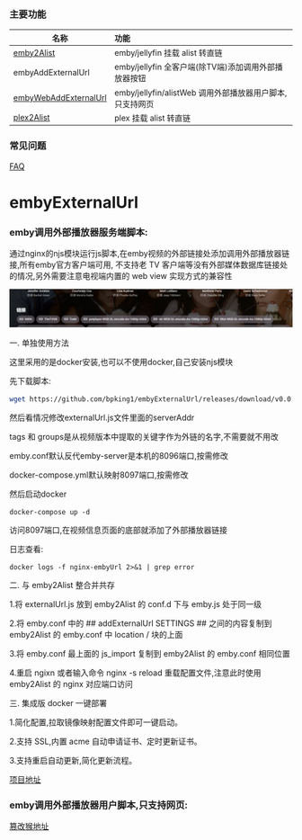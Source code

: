 ### 主要功能
| 名称 | 功能 |
| - | :- |
| [emby2Alist](./emby2Alist/README.md) | emby/jellyfin 挂载 alist 转直链 |
| embyAddExternalUrl | emby/jellyfin 全客户端(除TV端)添加调用外部播放器按钮 |
| [embyWebAddExternalUrl](./embyWebAddExternalUrl/README.md) | emby/jellyfin/alistWeb 调用外部播放器用户脚本,只支持网页 |
| [plex2Alist](./plex2Alist/README.md) | plex 挂载 alist 转直链 |

### 常见问题
[FAQ](./FAQ.md)

# embyExternalUrl

### emby调用外部播放器服务端脚本:

通过nginx的njs模块运行js脚本,在emby视频的外部链接处添加调用外部播放器链接,所有emby官方客户端可用,
不支持老 TV 客户端等没有外部媒体数据库链接处的情况,另外需要注意电视端内置的 web view 实现方式的兼容性

![](https://raw.githubusercontent.com/bpking1/pics/main/img/Screenshot%202023-02-06%20191721.png)

一. 单独使用方法

这里采用的是docker安装,也可以不使用docker,自己安装njs模块

先下载脚本:
```bash
wget https://github.com/bpking1/embyExternalUrl/releases/download/v0.0.1/addExternalUrl.tar.gz && mkdir -p ~/embyExternalUrl && tar -xzvf ./addExternalUrl.tar.gz -C ~/embyExternalUrl && cd ~/embyExternalUrl
```

然后看情况修改externalUrl.js文件里面的serverAddr

tags 和 groups是从视频版本中提取的关键字作为外链的名字,不需要就不用改

emby.conf默认反代emby-server是本机的8096端口,按需修改

docker-compose.yml默认映射8097端口,按需修改

然后启动docker
```
docker-compose up -d
```
访问8097端口,在视频信息页面的底部就添加了外部播放器链接

日志查看:
```
docker logs -f nginx-embyUrl 2>&1 | grep error
```

二. 与 emby2Alist 整合并共存

1.将 externalUrl.js 放到 emby2Alist 的 conf.d 下与 emby.js 处于同一级

2.将 emby.conf 中的 ## addExternalUrl SETTINGS ## 之间的内容复制到 emby2Alist 的 emby.conf 中 location / 块的上面

3.将 emby.conf 最上面的 js_import 复制到 emby2Alist 的 emby.conf 相同位置

4.重启 ngixn 或者输入命令 nginx -s reload 重载配置文件,注意此时使用 emby2Alist 的 nginx 对应端口访问

三. 集成版 docker 一键部署

1.简化配置,拉取镜像映射配置文件即可一键启动。 

2.支持 SSL,内置 acme 自动申请证书、定时更新证书。

3.支持重启自动更新,简化更新流程。

[项目地址](https://github.com/thsrite/MediaLinker?tab=readme-ov-file)

### emby调用外部播放器用户脚本,只支持网页:

[篡改猴地址](https://greasyfork.org/en/scripts/459297-embylaunchpotplayer)



